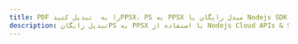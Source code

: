 ---title: PDF را به  تبدیل کنیدPPSX، PS به PPSX مبدل رایگان یا Nodejs SDKdescription: تبدیل رایگانPS به PPSX با استفاده از Nodejs Cloud APIs & SDK همچنین اسناد PDF را در Cloud ایجاد، ویرایش و رندر کنید.---